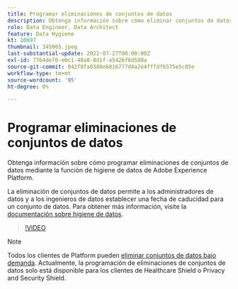```yaml
---
title: Programar eliminaciones de conjuntos de datos
description: Obtenga información sobre cómo eliminar conjuntos de datos mediante la función de higiene de datos de Adobe Experience Platform.
role: Data Engineer, Data Architect
feature: Data Hygiene
kt: 10697
thumbnail: 345065.jpeg
last-substantial-update: 2022-07-27T00:00:00Z
exl-id: 7764de70-e0c1-48a8-8d1f-a5426f8d580a
source-git-commit: 042f0fa0380e6816777d4a2e4fffdf6575e5c05e
workflow-type: tm+mt
source-wordcount: '95'
ht-degree: 0%

---
```


# Programar eliminaciones de conjuntos de datos

Obtenga información sobre cómo programar eliminaciones de conjuntos de datos mediante la función de higiene de datos de Adobe Experience Platform.

La eliminación de conjuntos de datos permite a los administradores de datos y a los ingenieros de datos establecer una fecha de caducidad para un conjunto de datos. Para obtener más información, visite la [documentación sobre higiene de datos](https://experienceleague.adobe.com/docs/experience-platform/hygiene/home.html).


>[!VIDEO](https://video.tv.adobe.com/v/345065?quality=12&learn=on)

>[!NOTE]
>
> Todos los clientes de Platform pueden [eliminar conjuntos de datos bajo demanda](https://experienceleague.adobe.com/docs/experience-platform/catalog/datasets/user-guide.html#delete). Actualmente, la programación de eliminaciones de conjuntos de datos solo está disponible para los clientes de Healthcare Shield o Privacy and Security Shield.
